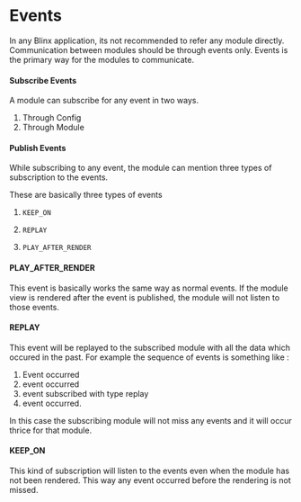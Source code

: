 # Events

In any Blinx application, its not recommended to refer any module directly. Communication between modules should be through events only. Events is the primary way for the modules to communicate.

#### Subscribe Events

A module can subscribe for any event in two ways.

1. Through Config
2. Through Module

#### Publish Events

While subscribing to any event, the module can mention three types of subscription to the events.

These are basically three types of events

1. `KEEP_ON`

2. `REPLAY`

3. `PLAY_AFTER_RENDER`

#### PLAY\_AFTER\_RENDER

This event is basically works the same way as normal events. If the module view is rendered after the event is published, the module will not listen to those events.

#### REPLAY

This event will be replayed to the subscribed module with all the data which occured in the past. For example the sequence of events is something like :

1. Event occurred
2. event occurred
3. event subscribed with type replay
4. event occurred.

In this case the subscribing module will not miss any events and it will occur thrice for that module.

#### KEEP\_ON

This kind of subscription will listen to the events even when the module has not been rendered. This way any event occurred before the rendering is not missed.

